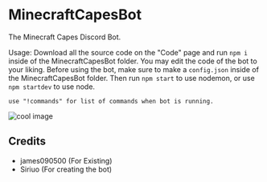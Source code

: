 # MinecraftCapesBot
The Minecraft Capes Discord Bot.

Usage:
Download all the source code on the "Code" page and run `npm i` inside of the MinecraftCapesBot folder.
You may edit the code of the bot to your liking.
Before using the bot, make sure to make a `config.json` inside of the MinecraftCapesBot folder. Then run `npm start` to use nodemon, or use `npm startdev` to use node.

```
use "!commands" for list of commands when bot is running.
```

![cool image](https://cdn.discordapp.com/attachments/478663896887066644/712680124058959913/Screen_Shot_2020-05-20_at_7.54.23_AM.png)

## Credits
* james090500 (For Existing)
* Siriuo (For creating the bot)
